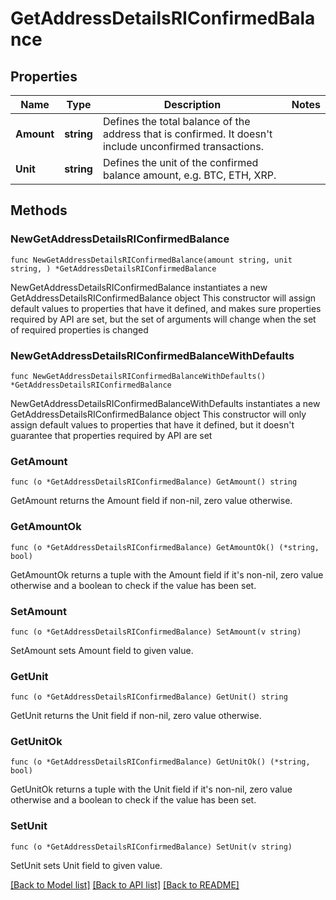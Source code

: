 # GetAddressDetailsRIConfirmedBalance

## Properties

Name | Type | Description | Notes
------------ | ------------- | ------------- | -------------
**Amount** | **string** | Defines the total balance of the address that is confirmed. It doesn&#39;t include unconfirmed transactions. | 
**Unit** | **string** | Defines the unit of the confirmed balance amount, e.g. BTC, ETH, XRP. | 

## Methods

### NewGetAddressDetailsRIConfirmedBalance

`func NewGetAddressDetailsRIConfirmedBalance(amount string, unit string, ) *GetAddressDetailsRIConfirmedBalance`

NewGetAddressDetailsRIConfirmedBalance instantiates a new GetAddressDetailsRIConfirmedBalance object
This constructor will assign default values to properties that have it defined,
and makes sure properties required by API are set, but the set of arguments
will change when the set of required properties is changed

### NewGetAddressDetailsRIConfirmedBalanceWithDefaults

`func NewGetAddressDetailsRIConfirmedBalanceWithDefaults() *GetAddressDetailsRIConfirmedBalance`

NewGetAddressDetailsRIConfirmedBalanceWithDefaults instantiates a new GetAddressDetailsRIConfirmedBalance object
This constructor will only assign default values to properties that have it defined,
but it doesn't guarantee that properties required by API are set

### GetAmount

`func (o *GetAddressDetailsRIConfirmedBalance) GetAmount() string`

GetAmount returns the Amount field if non-nil, zero value otherwise.

### GetAmountOk

`func (o *GetAddressDetailsRIConfirmedBalance) GetAmountOk() (*string, bool)`

GetAmountOk returns a tuple with the Amount field if it's non-nil, zero value otherwise
and a boolean to check if the value has been set.

### SetAmount

`func (o *GetAddressDetailsRIConfirmedBalance) SetAmount(v string)`

SetAmount sets Amount field to given value.


### GetUnit

`func (o *GetAddressDetailsRIConfirmedBalance) GetUnit() string`

GetUnit returns the Unit field if non-nil, zero value otherwise.

### GetUnitOk

`func (o *GetAddressDetailsRIConfirmedBalance) GetUnitOk() (*string, bool)`

GetUnitOk returns a tuple with the Unit field if it's non-nil, zero value otherwise
and a boolean to check if the value has been set.

### SetUnit

`func (o *GetAddressDetailsRIConfirmedBalance) SetUnit(v string)`

SetUnit sets Unit field to given value.



[[Back to Model list]](../README.md#documentation-for-models) [[Back to API list]](../README.md#documentation-for-api-endpoints) [[Back to README]](../README.md)


